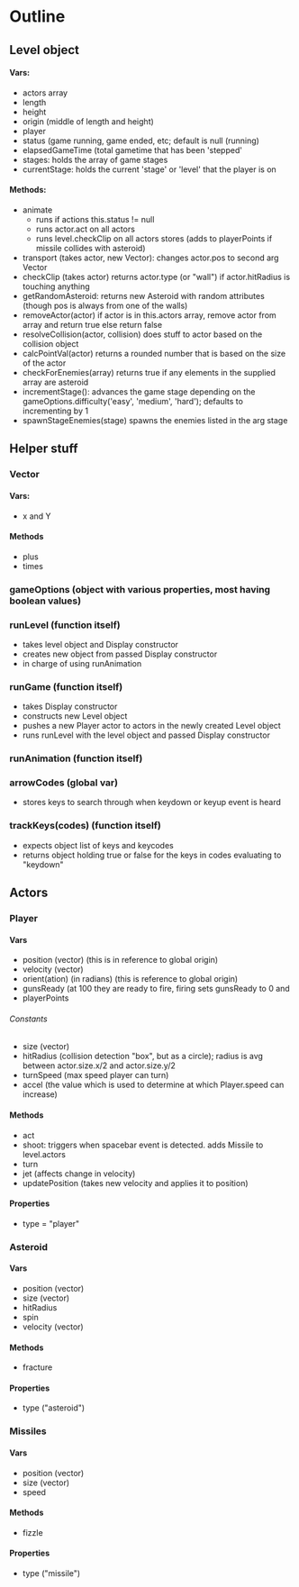 # Outline
## Level object
#### Vars:
* actors array
* length
* height
* origin (middle of length and height)
* player
* status (game running, game ended, etc; default is null (running)
* elapsedGameTime (total gametime that has been 'stepped'
* stages: holds the array of game stages
* currentStage: holds the current 'stage' or 'level' that the player is on

#### Methods:
* animate  
  * runs if actions this.status != null
  * runs actor.act on all actors
  * runs level.checkClip on all actors stores (adds to playerPoints if missile collides with asteroid)
* transport (takes actor, new Vector): changes actor.pos to second arg Vector
* checkClip (takes actor) returns actor.type (or "wall") if actor.hitRadius is touching anything   
* getRandomAsteroid: returns new Asteroid with random attributes (though pos is always from one of the walls)
* removeActor(actor) if actor is in this.actors array, remove actor from array and return true else return false
* resolveCollision(actor, collision) does stuff to actor based on the collision object
* calcPointVal(actor) returns a rounded number that is based on the size of the actor
* checkForEnemies(array) returns true if any elements in the supplied array are asteroid
* incrementStage(): advances the game stage depending on the gameOptions.difficulty('easy', 'medium', 'hard'); defaults to incrementing by 1
* spawnStageEnemies(stage) spawns the enemies listed in the arg stage

## Helper stuff
### Vector
#### Vars:
* x and Y
#### Methods
* plus
* times
### gameOptions (object with various properties, most having boolean values)

### runLevel (function itself)
* takes level object and Display constructor
* creates new object from passed Display constructor
* in charge of using runAnimation

### runGame (function itself)
* takes Display constructor
* constructs new Level object 
* pushes a new Player actor to actors in the newly created Level object
* runs runLevel with the level object and passed Display constructor


### runAnimation (function itself)
### arrowCodes (global var)
* stores keys to search through when keydown or keyup event is heard
### trackKeys(codes) (function itself)
* expects object list of keys and keycodes
* returns object holding true or false for the keys in codes evaluating to "keydown"

## Actors

### Player
#### Vars
* position (vector) (this is in reference to global origin)
* velocity (vector) 
* orient(ation) (in radians) (this is reference to global origin)
* gunsReady (at 100 they are ready to fire, firing sets gunsReady to 0 and 
* playerPoints
###### Constants
* size (vector)
* hitRadius (collision detection "box", but as a circle); radius is avg between actor.size.x/2 and actor.size.y/2
* turnSpeed (max speed player can turn)
* accel (the value which is used to determine at which Player.speed can increase)
#### Methods
* act
* shoot: triggers when spacebar event is detected. adds Missile to level.actors
* turn
* jet (affects change in velocity)
* updatePosition (takes new velocity and applies it to position)
#### Properties
* type = "player"

### Asteroid
#### Vars
* position (vector)
* size (vector)
* hitRadius
* spin 
* velocity (vector)
#### Methods
* fracture
#### Properties
* type ("asteroid")

### Missiles
#### Vars
* position (vector)
* size (vector)
* speed
#### Methods
* fizzle
#### Properties
* type ("missile")

